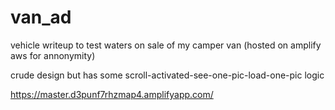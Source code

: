# van_ad

vehicle writeup to test waters on sale of my camper van (hosted on amplify aws for annonymity)

crude design but has some scroll-activated-see-one-pic-load-one-pic logic

https://master.d3punf7rhzmap4.amplifyapp.com/
